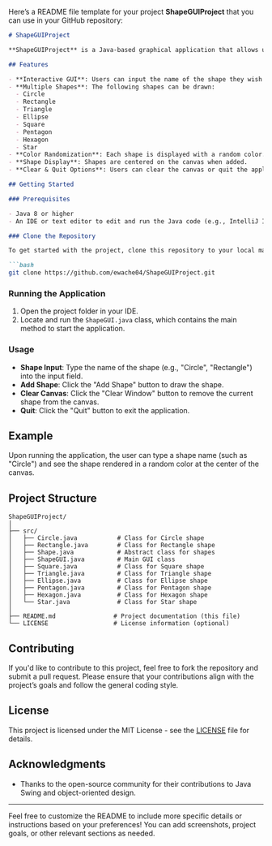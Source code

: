 Here’s a README file template for your project **ShapeGUIProject** that you can use in your GitHub repository:

```markdown
# ShapeGUIProject

**ShapeGUIProject** is a Java-based graphical application that allows users to draw various geometric shapes (Circle, Rectangle, Triangle, Ellipse, Square, Pentagon, Hexagon, and Star) on a canvas using a graphical user interface (GUI). The project demonstrates the use of object-oriented principles, event handling, and Java Swing for GUI components.

## Features

- **Interactive GUI**: Users can input the name of the shape they wish to create and display it on the canvas.
- **Multiple Shapes**: The following shapes can be drawn:
  - Circle
  - Rectangle
  - Triangle
  - Ellipse
  - Square
  - Pentagon
  - Hexagon
  - Star
- **Color Randomization**: Each shape is displayed with a random color.
- **Shape Display**: Shapes are centered on the canvas when added.
- **Clear & Quit Options**: Users can clear the canvas or quit the application using provided buttons.

## Getting Started

### Prerequisites

- Java 8 or higher
- An IDE or text editor to edit and run the Java code (e.g., IntelliJ IDEA, Eclipse, or Visual Studio Code)

### Clone the Repository

To get started with the project, clone this repository to your local machine:

```bash
git clone https://github.com/ewache04/ShapeGUIProject.git
```

### Running the Application

1. Open the project folder in your IDE.
2. Locate and run the `ShapeGUI.java` class, which contains the main method to start the application.

### Usage

- **Shape Input**: Type the name of the shape (e.g., "Circle", "Rectangle") into the input field.
- **Add Shape**: Click the "Add Shape" button to draw the shape.
- **Clear Canvas**: Click the "Clear Window" button to remove the current shape from the canvas.
- **Quit**: Click the "Quit" button to exit the application.

## Example

Upon running the application, the user can type a shape name (such as "Circle") and see the shape rendered in a random color at the center of the canvas.

## Project Structure

```plaintext
ShapeGUIProject/
│
├── src/
│   ├── Circle.java           # Class for Circle shape
│   ├── Rectangle.java        # Class for Rectangle shape
│   ├── Shape.java            # Abstract class for shapes
│   ├── ShapeGUI.java         # Main GUI class
│   ├── Square.java           # Class for Square shape
│   ├── Triangle.java         # Class for Triangle shape
│   ├── Ellipse.java          # Class for Ellipse shape
│   ├── Pentagon.java         # Class for Pentagon shape
│   ├── Hexagon.java          # Class for Hexagon shape
│   └── Star.java             # Class for Star shape
│
├── README.md                # Project documentation (this file)
└── LICENSE                  # License information (optional)
```

## Contributing

If you'd like to contribute to this project, feel free to fork the repository and submit a pull request. Please ensure that your contributions align with the project’s goals and follow the general coding style.

## License

This project is licensed under the MIT License - see the [LICENSE](LICENSE) file for details.

## Acknowledgments

- Thanks to the open-source community for their contributions to Java Swing and object-oriented design.

---

Feel free to customize the README to include more specific details or instructions based on your preferences! You can add screenshots, project goals, or other relevant sections as needed.